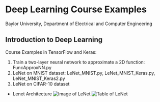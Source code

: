 # Deep Learning Course Examples
Baylor University, Department of Electrical and Computer Engineering

## Introduction to Deep Learning

Course Examples in TensorFlow and Keras:

1. Train a two-layer neural network to approximate a 2D function: FuncApproxNN.py
2. LeNet on MNIST dataset: LeNet_MNIST.py, LeNet_MNIST_Keras.py, LeNet_MNIST_Keras2.py
3. LeNet on CIFAR-10 dataset
* Lenet Architecture
![Image of LeNet](https://github.com/ProfessorDong/Deep-Learning-Course-Examples/blob/master/figures/lenet.svg)
![Table of LeNet](https://github.com/ProfessorDong/Deep-Learning-Course-Examples/blob/master/figures/LeNEt_Summary_Table.jpg)
